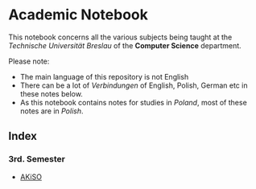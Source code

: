 # Academic Notebook

This notebook concerns all the various subjects being taught at the *Technische Universität Breslau* of the **Computer Science** department.

Please note:
- The main language of this repository is not English
- There can be a lot of *Verbindungen* of English, Polish, German etc in these notes below.
- As this notebook contains notes for studies in *Poland*, most of these notes are in *Polish*.

## Index

### 3rd. Semester

  - [AKiSO](akiso/readme.md)
